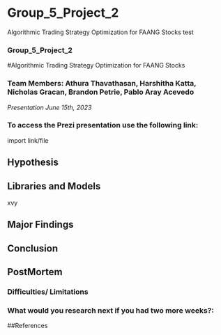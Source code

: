 # Group_5_Project_2
Algorithmic Trading Strategy Optimization for FAANG Stocks
test
### Group_5_Project_2
#Algorithmic Trading Strategy Optimization for FAANG Stocks
### **Team Members: Athura Thavathasan, Harshitha Katta, Nicholas Gracan, Brandon Petrie, Pablo Aray Acevedo**
*Presentation June 15th, 2023*

### To access the Prezi presentation use the following link: 
import link/file

## Hypothesis


## Libraries and Models
xvy

## Major Findings

## Conclusion

## PostMortem

### Difficulties/ Limitations


### What would you research next if you had two more weeks?:

##References
